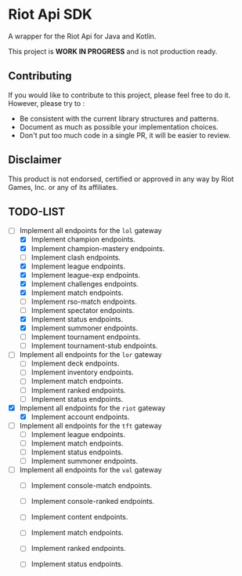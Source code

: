 # Riot Api SDK

A wrapper for the Riot Api for Java and Kotlin.

This project is **WORK IN PROGRESS** and is not production ready.

## Contributing

If you would like to contribute to this project, please feel free to do it.
However, please try to :
- Be consistent with the current library structures and patterns.
- Document as much as possible your implementation choices.
- Don't put too much code in a single PR, it will be easier to review.

## Disclaimer

This product is not endorsed, certified or approved in any way by Riot Games, Inc. or any of its affiliates.

## TODO-LIST
- [ ] Implement all endpoints for the `lol` gateway
  - [x] Implement champion endpoints.
  - [x] Implement champion-mastery endpoints.
  - [ ] Implement clash endpoints.
  - [x] Implement league endpoints.
  - [x] Implement league-exp endpoints.
  - [x] Implement challenges endpoints.
  - [x] Implement match endpoints.
  - [ ] Implement rso-match endpoints.
  - [ ] Implement spectator endpoints.
  - [x] Implement status endpoints.
  - [x] Implement summoner endpoints.
  - [ ] Implement tournament endpoints.
  - [ ] Implement tournament-stub endpoints.
- [ ] Implement all endpoints for the `lor` gateway
  - [ ] Implement deck endpoints.
  - [ ] Implement inventory endpoints.
  - [ ] Implement match endpoints.
  - [ ] Implement ranked endpoints.
  - [ ] Implement status endpoints.
- [x] Implement all endpoints for the `riot` gateway
  - [x] Implement account endpoints.
- [ ] Implement all endpoints for the `tft` gateway
  - [ ] Implement league endpoints.
  - [ ] Implement match endpoints.
  - [ ] Implement status endpoints.
  - [ ] Implement summoner endpoints.
- [ ] Implement all endpoints for the `val` gateway
  - [ ] Implement console-match endpoints.
  - [ ] Implement console-ranked endpoints.
  - [ ] Implement content endpoints.
  - [ ] Implement match endpoints.
  - [ ] Implement ranked endpoints.
  - [ ] Implement status endpoints.
     
